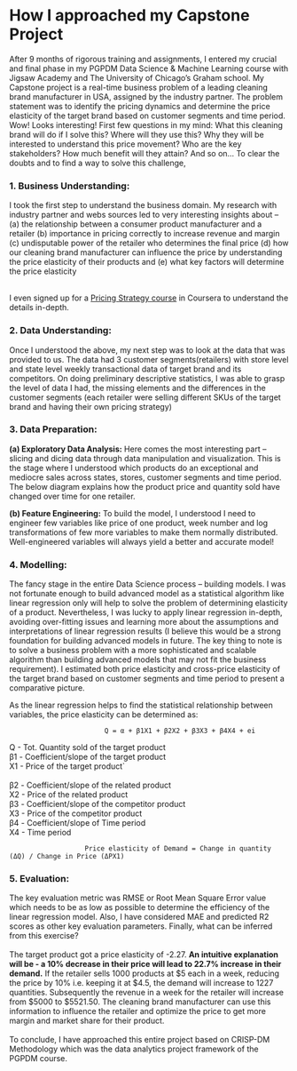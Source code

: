 <h1>How I approached my Capstone Project</h1>

After 9 months of rigorous training and assignments, I entered my crucial and final phase in my PGPDM Data Science & Machine Learning course with Jigsaw Academy and The University of Chicago’s Graham school. My Capstone project is a real-time business problem of a leading cleaning brand manufacturer in USA, assigned by the industry partner. The problem statement was to identify the pricing dynamics and determine the price elasticity of the target brand based on customer segments and time period. Wow! Looks interesting!
First few questions in my mind: What this cleaning brand will do if I solve this? Where will they use this? Why they will be interested to understand this price movement? Who are the key stakeholders? How much benefit will they attain? And so on…
To clear the doubts and to find a way to solve this challenge, 
<h3>1.	Business Understanding:</h3> I took the first step to understand the business domain. My research with industry partner and webs sources led to very interesting insights about – 
(a) the relationship between a consumer product manufacturer and a retailer 
(b) importance in pricing correctly to increase revenue and margin 
(c) undisputable power of the retailer who determines the final price 
(d) how our cleaning brand manufacturer can influence the price by understanding the price elasticity of their products and 
(e) what key factors will determine the price elasticity

<br/>I even signed up for a [Pricing Strategy course](https://www.coursera.org/learn/uva-darden-bcg-pricing-strategy-cost-economics) in Coursera to understand the details in-depth.

<h3>2.	Data Understanding:</h3> Once I understood the above, my next step was to look at the data that was provided to us. The data had 3 customer segments(retailers) with store level and state level weekly transactional data of target brand and its competitors. On doing preliminary descriptive statistics, I was able to grasp the level of data I had, the missing elements and the differences in the customer segments (each retailer were selling different SKUs of the target brand and having their own pricing strategy)

<h3>3.	Data Preparation:</h3> 
<b>(a)	Exploratory Data Analysis:</b> Here comes the most interesting part – slicing and dicing data through data manipulation and visualization. This is the stage where I understood which products do an exceptional and mediocre sales across states, stores, customer segments and time period. The below diagram explains how the product price and quantity sold have changed over time for one retailer. 
 

<b>(b)	Feature Engineering:</b> To build the model, I understood I need to engineer few variables like price of one product, week number and log transformations of few more variables to make them normally distributed. Well-engineered variables will always yield a better and accurate model!

<h3>4.	Modelling:</h3> The fancy stage in the entire Data Science process – building models. I was not fortunate enough to build advanced model as a statistical algorithm like linear regression only will help to solve the problem of determining elasticity of a product. Nevertheless, I was lucky to apply linear regression in-depth, avoiding over-fitting issues and learning more about the assumptions and interpretations of linear regression results (I believe this would be a strong foundation for building advanced models in future. The key thing to note is to solve a business problem with a more sophisticated and scalable algorithm than building advanced models that may not fit the business requirement). I estimated both price elasticity and cross-price elasticity of the target brand based on customer segments and time period to present a comparative picture.

As the linear regression helps to find the statistical relationship between variables, the price elasticity can be determined as:

                            Q = α + β1X1 + β2X2 + β3X3 + β4X4 + ei

Q - Tot. Quantity sold of the target product
<br/>β1 - Coefficient/slope of the target product
<br/>X1 - Price of the target product`	
<br/>β2 - Coefficient/slope of the related product
<br/>X2 - Price of the related product
<br/>β3 - Coefficient/slope of the competitor product
<br/>X3 - Price of the competitor product
<br/>β4 - Coefficient/slope of Time period
<br/>X4 - Time period

                       Price elasticity of Demand = Change in quantity (ΔQ) / Change in Price (ΔPX1)


<h3>5.	Evaluation:</h3> The key evaluation metric was RMSE or Root Mean Square Error value which needs to be as low as possible to determine the efficiency of the linear regression model. Also, I have considered MAE and predicted R2 scores as other key evaluation parameters.
Finally, what can be inferred from this exercise?  
<br/><br/>The target product got a price elasticity of -2.27. <b>An intuitive explanation will be - a 10% decrease in their price will lead to 22.7% increase in their demand.</b> If the retailer sells 1000 products at $5 each in a week, reducing the price by 10% i.e. keeping it at $4.5, the demand will increase to 1227 quantities. Subsequently the revenue in a week for the retailer will increase from $5000 to $5521.50. The cleaning brand manufacturer can use this information to influence the retailer and optimize the price to get more margin and market share for their product.
<br/><br/>To conclude, I have approached this entire project based on CRISP-DM Methodology which was the data analytics project framework of the PGPDM course. 
